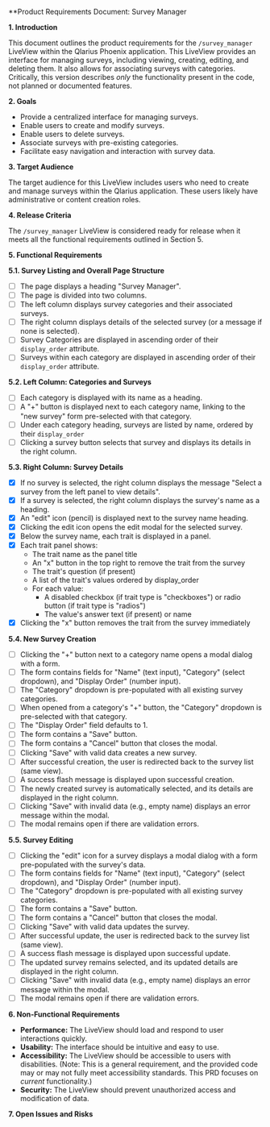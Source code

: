 **Product Requirements Document: Survey Manager

**1. Introduction**

This document outlines the product requirements for the `/survey_manager` LiveView within the Qlarius Phoenix application.  This LiveView provides an interface for managing surveys, including viewing, creating, editing, and deleting them. It also allows for associating surveys with categories.  Critically, this version describes *only* the functionality present in the code, not planned or documented features.

**2. Goals**

*   Provide a centralized interface for managing surveys.
*   Enable users to create and modify surveys.
*   Enable users to delete surveys.
*   Associate surveys with pre-existing categories.
*   Facilitate easy navigation and interaction with survey data.

**3. Target Audience**

The target audience for this LiveView includes users who need to create and manage surveys within the Qlarius application. These users likely have administrative or content creation roles.

**4. Release Criteria**

The `/survey_manager` LiveView is considered ready for release when it meets all the functional requirements outlined in Section 5.

**5. Functional Requirements**

**5.1.  Survey Listing and Overall Page Structure**

- [ ] The page displays a heading "Survey Manager".
- [ ] The page is divided into two columns.
- [ ] The left column displays survey categories and their associated surveys.
- [ ] The right column displays details of the selected survey (or a message if none is selected).
- [ ] Survey Categories are displayed in ascending order of their `display_order` attribute.
- [ ] Surveys within each category are displayed in ascending order of their `display_order` attribute.

**5.2. Left Column: Categories and Surveys**

- [ ] Each category is displayed with its name as a heading.
- [ ] A "+" button is displayed next to each category name, linking to the "new survey" form pre-selected with that category.
- [ ] Under each category heading, surveys are listed by name, ordered by their `display_order`
- [ ] Clicking a survey button selects that survey and displays its details in the right column.

**5.3. Right Column: Survey Details**

- [x] If no survey is selected, the right column displays the message "Select a survey from the left panel to view details".
- [x] If a survey is selected, the right column displays the survey's name as a heading.
- [x] An "edit" icon (pencil) is displayed next to the survey name heading.
- [x] Clicking the edit icon opens the edit modal for the selected survey.
- [x] Below the survey name, each trait is displayed in a panel.
- [x] Each trait panel shows:
  - The trait name as the panel title
  - An "x" button in the top right to remove the trait from the survey
  - The trait's question (if present)
  - A list of the trait's values ordered by display_order
  - For each value:
    - A disabled checkbox (if trait type is "checkboxes") or radio button (if trait type is "radios")
    - The value's answer text (if present) or name
- [x] Clicking the "x" button removes the trait from the survey immediately

**5.4.  New Survey Creation**

- [ ] Clicking the "+" button next to a category name opens a modal dialog with a form.
- [ ] The form contains fields for "Name" (text input), "Category" (select dropdown), and "Display Order" (number input).
- [ ] The "Category" dropdown is pre-populated with all existing survey categories.
- [ ] When opened from a category's "+" button, the "Category" dropdown is pre-selected with that category.
- [ ] The "Display Order" field defaults to 1.
- [ ] The form contains a "Save" button.
- [ ] The form contains a "Cancel" button that closes the modal.
- [ ] Clicking "Save" with valid data creates a new survey.
- [ ] After successful creation, the user is redirected back to the survey list (same view).
- [ ] A success flash message is displayed upon successful creation.
- [ ] The newly created survey is automatically selected, and its details are displayed in the right column.
- [ ] Clicking "Save" with invalid data (e.g., empty name) displays an error message within the modal.
- [ ] The modal remains open if there are validation errors.

**5.5.  Survey Editing**

- [ ] Clicking the "edit" icon for a survey displays a modal dialog with a form pre-populated with the survey's data.
- [ ] The form contains fields for "Name" (text input), "Category" (select dropdown), and "Display Order" (number input).
- [ ] The "Category" dropdown is pre-populated with all existing survey categories.
- [ ] The form contains a "Save" button.
- [ ] The form contains a "Cancel" button that closes the modal.
- [ ] Clicking "Save" with valid data updates the survey.
- [ ] After successful update, the user is redirected back to the survey list (same view).
- [ ] A success flash message is displayed upon successful update.
- [ ] The updated survey remains selected, and its updated details are displayed in the right column.
- [ ] Clicking "Save" with invalid data (e.g., empty name) displays an error message within the modal.
- [ ] The modal remains open if there are validation errors.

**6. Non-Functional Requirements**

*   **Performance:** The LiveView should load and respond to user interactions quickly.
*   **Usability:** The interface should be intuitive and easy to use.
*   **Accessibility:** The LiveView should be accessible to users with disabilities. (Note: This is a general requirement, and the provided code may or may not fully meet accessibility standards. This PRD focuses on *current* functionality.)
*   **Security:** The LiveView should prevent unauthorized access and modification of data.

**7. Open Issues and Risks**

